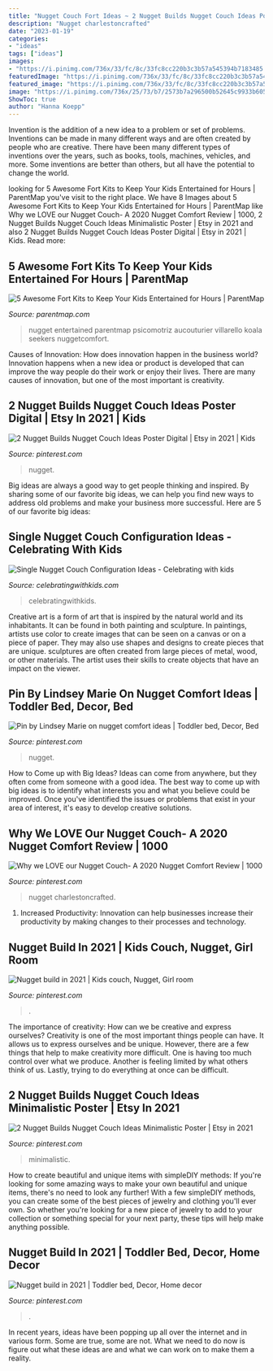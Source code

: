 ```yaml
---
title: "Nugget Couch Fort Ideas ~ 2 Nugget Builds Nugget Couch Ideas Poster Digital"
description: "Nugget charlestoncrafted"
date: "2023-01-19"
categories:
- "ideas"
tags: ["ideas"]
images:
- "https://i.pinimg.com/736x/33/fc/8c/33fc8cc220b3c3b57a545394b7183485.jpg"
featuredImage: "https://i.pinimg.com/736x/33/fc/8c/33fc8cc220b3c3b57a545394b7183485.jpg"
featured_image: "https://i.pinimg.com/736x/33/fc/8c/33fc8cc220b3c3b57a545394b7183485.jpg"
image: "https://i.pinimg.com/736x/25/73/b7/2573b7a296500b52645c9933b60587cd.jpg"
ShowToc: true
author: "Hanna Koepp"
---
```



Invention is the addition of a new idea to a problem or set of problems. Inventions can be made in many different ways and are often created by people who are creative. There have been many different types of inventions over the years, such as books, tools, machines, vehicles, and more. Some inventions are better than others, but all have the potential to change the world.

	

		
looking for 5 Awesome Fort Kits to Keep Your Kids Entertained for Hours | ParentMap you've visit to the right place. We have 8 Images about 5 Awesome Fort Kits to Keep Your Kids Entertained for Hours | ParentMap like Why we LOVE our Nugget Couch- A 2020 Nugget Comfort Review | 1000, 2 Nugget Builds Nugget Couch Ideas Minimalistic Poster | Etsy in 2021 and also 2 Nugget Builds Nugget Couch Ideas Poster Digital | Etsy in 2021 | Kids. Read more:
		
    
## 5 Awesome Fort Kits To Keep Your Kids Entertained For Hours | ParentMap

<img loading=lazy src="https://www.parentmap.com/sites/default/files/styles/1180x660_scaled_cropped/public/2019-11/lagoon_context-min_bfc50542-a162-49b3-8ec5-b39eb2d36156_1600x_2.jpg?itok=O5x7D0sr" onerror="this.onerror=null;this.src='https://tse4.mm.bing.net/th?id=OIP.UZSisIBREj-WI2MXwd46YQHaEJ&amp;pid=15.1';" alt="5 Awesome Fort Kits to Keep Your Kids Entertained for Hours | ParentMap">

_Source: parentmap.com_

>nugget entertained parentmap psicomotriz aucouturier villarello koala seekers nuggetcomfort. 

	

Causes of Innovation: How does innovation happen in the business world?
Innovation happens when a new idea or product is developed that can improve the way people do their work or enjoy their lives. There are many causes of innovation, but one of the most important is creativity.

    
## 2 Nugget Builds Nugget Couch Ideas Poster Digital | Etsy In 2021 | Kids

<img loading=lazy src="https://i.pinimg.com/736x/c6/5f/c4/c65fc4de52757647231e3a4ecccacee7.jpg" onerror="this.onerror=null;this.src='https://tse4.mm.bing.net/th?id=OIP.9zVIqDOdFIuimuaXXvf5-wHaJQ&amp;pid=15.1';" alt="2 Nugget Builds Nugget Couch Ideas Poster Digital | Etsy in 2021 | Kids">

_Source: pinterest.com_

>nugget. 

	

Big ideas are always a good way to get people thinking and inspired. By sharing some of our favorite big ideas, we can help you find new ways to address old problems and make your business more successful. Here are 5 of our favorite big ideas: 

    
## Single Nugget Couch Configuration Ideas - Celebrating With Kids

<img loading=lazy src="https://celebratingwithkids.com/wp-content/uploads/2021/07/Charleston-Crafted-12-768x847.jpg" onerror="this.onerror=null;this.src='https://tse2.mm.bing.net/th?id=OIP.nC5Z4OQabjTZMkkXsSu6fAHaIK&amp;pid=15.1';" alt="Single Nugget Couch Configuration Ideas - Celebrating with kids">

_Source: celebratingwithkids.com_

>celebratingwithkids. 

	

Creative art is a form of art that is inspired by the natural world and its inhabitants. It can be found in both painting and sculpture. In paintings, artists use color to create images that can be seen on a canvas or on a piece of paper. They may also use shapes and designs to create pieces that are unique. sculptures are often created from large pieces of metal, wood, or other materials. The artist uses their skills to create objects that have an impact on the viewer.

    
## Pin By Lindsey Marie On Nugget Comfort Ideas | Toddler Bed, Decor, Bed

<img loading=lazy src="https://i.pinimg.com/736x/6b/b6/86/6bb6864272ba5003857958507f8d0ea3.jpg" onerror="this.onerror=null;this.src='https://tse1.mm.bing.net/th?id=OIP.wuxlWK-QEMnh4iaSbndiRQHaJ3&amp;pid=15.1';" alt="Pin by Lindsey Marie on nugget comfort ideas | Toddler bed, Decor, Bed">

_Source: pinterest.com_

>nugget. 

	

How to Come up with Big Ideas?
Ideas can come from anywhere, but they often come from someone with a good idea. The best way to come up with big ideas is to identify what interests you and what you believe could be improved. Once you've identified the issues or problems that exist in your area of interest, it's easy to develop creative solutions.

    
## Why We LOVE Our Nugget Couch- A 2020 Nugget Comfort Review | 1000

<img loading=lazy src="https://i.pinimg.com/originals/9d/72/c0/9d72c01bc4eff7b29042285f895d6110.jpg" onerror="this.onerror=null;this.src='https://tse3.mm.bing.net/th?id=OIP.E0l86W_Y-UNMka42e43udwHaFj&amp;pid=15.1';" alt="Why we LOVE our Nugget Couch- A 2020 Nugget Comfort Review | 1000">

_Source: pinterest.com_

>nugget charlestoncrafted. 

	

1. Increased Productivity: Innovation can help businesses increase their productivity by making changes to their processes and technology.

    
## Nugget Build In 2021 | Kids Couch, Nugget, Girl Room

<img loading=lazy src="https://i.pinimg.com/736x/33/fc/8c/33fc8cc220b3c3b57a545394b7183485.jpg" onerror="this.onerror=null;this.src='https://tse3.mm.bing.net/th?id=OIP.tAmq80F3EQAro2Lo6oA1BgHaJ4&amp;pid=15.1';" alt="Nugget build in 2021 | Kids couch, Nugget, Girl room">

_Source: pinterest.com_

>. 

	

The importance of creativity: How can we be creative and express ourselves?
Creativity is one of the most important things people can have. It allows us to express ourselves and be unique. However, there are a few things that help to make creativity more difficult. One is having too much control over what we produce. Another is feeling limited by what others think of us. Lastly, trying to do everything at once can be difficult.

    
## 2 Nugget Builds Nugget Couch Ideas Minimalistic Poster | Etsy In 2021

<img loading=lazy src="https://i.pinimg.com/736x/76/36/ee/7636eeb90e173657b0bf33aac34f6e08.jpg" onerror="this.onerror=null;this.src='https://tse3.mm.bing.net/th?id=OIP.gNpxLuZbYo6q_yeWpqioZAHaJ3&amp;pid=15.1';" alt="2 Nugget Builds Nugget Couch Ideas Minimalistic Poster | Etsy in 2021">

_Source: pinterest.com_

>minimalistic. 

	

How to create beautiful and unique items with simpleDIY methods:
If you're looking for some amazing ways to make your own beautiful and unique items, there's no need to look any further! With a few simpleDIY methods, you can create some of the best pieces of jewelry and clothing you'll ever own. So whether you're looking for a new piece of jewelry to add to your collection or something special for your next party, these tips will help make anything possible.

    
## Nugget Build In 2021 | Toddler Bed, Decor, Home Decor

<img loading=lazy src="https://i.pinimg.com/736x/25/73/b7/2573b7a296500b52645c9933b60587cd.jpg" onerror="this.onerror=null;this.src='https://tse2.mm.bing.net/th?id=OIP.ir5InH8zChDr746hNrbRiwHaIQ&amp;pid=15.1';" alt="Nugget build in 2021 | Toddler bed, Decor, Home decor">

_Source: pinterest.com_

>. 

	

In recent years, ideas have been popping up all over the internet and in various form. Some are true, some are not. What we need to do now is figure out what these ideas are and what we can work on to make them a reality.

